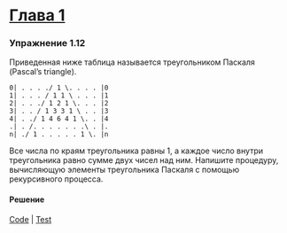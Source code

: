 # [Глава 1](./index.md#Глава-1-Построение-абстракций-с-помощью-процедур)

### Упражнение 1.12
Приведенная ниже таблица называется треугольником Паскаля (Pascal’s triangle).

```
0| . . . ./ 1 \. . . . |0
1| . . . / 1 1 \ . . . |1
2| . . ./ 1 2 1 \. . . |2
3| . . / 1 3 3 1 \ . . |3
4| . ./ 1 4 6 4 1 \. . |4
.| . /. . . . . . .\ . |.
n| ./ 1 . . . . . 1 \. |n
```
Все числа по краям треугольника равны 1, а каждое число внутри треугольника равно сумме двух чисел над ним. Напишите процедуру, вычисляющую элементы треугольника Паскаля с помощью рекурсивного процесса.

#### Решение
[Code](../src/sicp/chapter01/1_12.clj) | [Test](../test/sicp/chapter01/1_12_test.clj)
